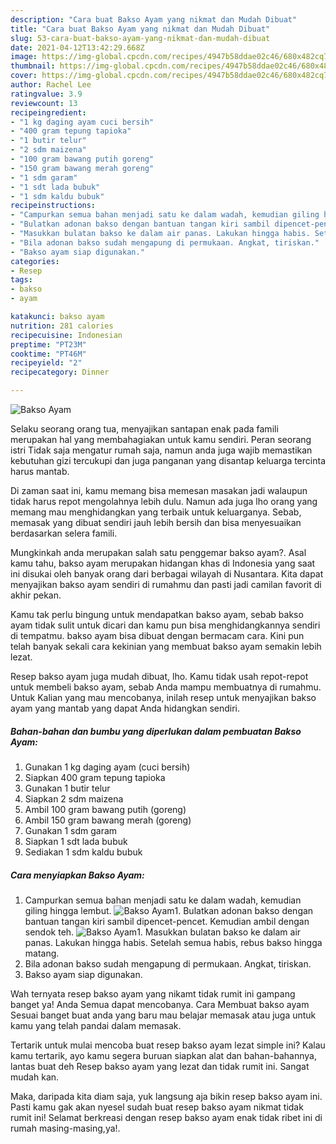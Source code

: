 ```yaml
---
description: "Cara buat Bakso Ayam yang nikmat dan Mudah Dibuat"
title: "Cara buat Bakso Ayam yang nikmat dan Mudah Dibuat"
slug: 53-cara-buat-bakso-ayam-yang-nikmat-dan-mudah-dibuat
date: 2021-04-12T13:42:29.668Z
image: https://img-global.cpcdn.com/recipes/4947b58ddae02c46/680x482cq70/bakso-ayam-foto-resep-utama.jpg
thumbnail: https://img-global.cpcdn.com/recipes/4947b58ddae02c46/680x482cq70/bakso-ayam-foto-resep-utama.jpg
cover: https://img-global.cpcdn.com/recipes/4947b58ddae02c46/680x482cq70/bakso-ayam-foto-resep-utama.jpg
author: Rachel Lee
ratingvalue: 3.9
reviewcount: 13
recipeingredient:
- "1 kg daging ayam cuci bersih"
- "400 gram tepung tapioka"
- "1 butir telur"
- "2 sdm maizena"
- "100 gram bawang putih goreng"
- "150 gram bawang merah goreng"
- "1 sdm garam"
- "1 sdt lada bubuk"
- "1 sdm kaldu bubuk"
recipeinstructions:
- "Campurkan semua bahan menjadi satu ke dalam wadah, kemudian giling hingga lembut."
- "Bulatkan adonan bakso dengan bantuan tangan kiri sambil dipencet-pencet. Kemudian ambil dengan sendok teh."
- "Masukkan bulatan bakso ke dalam air panas. Lakukan hingga habis. Setelah semua habis, rebus bakso hingga matang."
- "Bila adonan bakso sudah mengapung di permukaan. Angkat, tiriskan."
- "Bakso ayam siap digunakan."
categories:
- Resep
tags:
- bakso
- ayam

katakunci: bakso ayam 
nutrition: 281 calories
recipecuisine: Indonesian
preptime: "PT23M"
cooktime: "PT46M"
recipeyield: "2"
recipecategory: Dinner

---
```



![Bakso Ayam](https://img-global.cpcdn.com/recipes/4947b58ddae02c46/680x482cq70/bakso-ayam-foto-resep-utama.jpg)

Selaku seorang orang tua, menyajikan santapan enak pada famili merupakan hal yang membahagiakan untuk kamu sendiri. Peran seorang istri Tidak saja mengatur rumah saja, namun anda juga wajib memastikan kebutuhan gizi tercukupi dan juga panganan yang disantap keluarga tercinta harus mantab.

Di zaman  saat ini, kamu memang bisa memesan masakan jadi walaupun tidak harus repot mengolahnya lebih dulu. Namun ada juga lho orang yang memang mau menghidangkan yang terbaik untuk keluarganya. Sebab, memasak yang dibuat sendiri jauh lebih bersih dan bisa menyesuaikan berdasarkan selera famili. 



Mungkinkah anda merupakan salah satu penggemar bakso ayam?. Asal kamu tahu, bakso ayam merupakan hidangan khas di Indonesia yang saat ini disukai oleh banyak orang dari berbagai wilayah di Nusantara. Kita dapat menyajikan bakso ayam sendiri di rumahmu dan pasti jadi camilan favorit di akhir pekan.

Kamu tak perlu bingung untuk mendapatkan bakso ayam, sebab bakso ayam tidak sulit untuk dicari dan kamu pun bisa menghidangkannya sendiri di tempatmu. bakso ayam bisa dibuat dengan bermacam cara. Kini pun telah banyak sekali cara kekinian yang membuat bakso ayam semakin lebih lezat.

Resep bakso ayam juga mudah dibuat, lho. Kamu tidak usah repot-repot untuk membeli bakso ayam, sebab Anda mampu membuatnya di rumahmu. Untuk Kalian yang mau mencobanya, inilah resep untuk menyajikan bakso ayam yang mantab yang dapat Anda hidangkan sendiri.

<!--inarticleads1-->

##### Bahan-bahan dan bumbu yang diperlukan dalam pembuatan Bakso Ayam:

1. Gunakan 1 kg daging ayam (cuci bersih)
1. Siapkan 400 gram tepung tapioka
1. Gunakan 1 butir telur
1. Siapkan 2 sdm maizena
1. Ambil 100 gram bawang putih (goreng)
1. Ambil 150 gram bawang merah (goreng)
1. Gunakan 1 sdm garam
1. Siapkan 1 sdt lada bubuk
1. Sediakan 1 sdm kaldu bubuk




<!--inarticleads2-->

##### Cara menyiapkan Bakso Ayam:

1. Campurkan semua bahan menjadi satu ke dalam wadah, kemudian giling hingga lembut.
<img src="https://img-global.cpcdn.com/steps/09820af457f9dd94/160x128cq70/bakso-ayam-langkah-memasak-1-foto.jpg" alt="Bakso Ayam">1. Bulatkan adonan bakso dengan bantuan tangan kiri sambil dipencet-pencet. Kemudian ambil dengan sendok teh.
<img src="https://img-global.cpcdn.com/steps/4bc5bd429a20ba03/160x128cq70/bakso-ayam-langkah-memasak-2-foto.jpg" alt="Bakso Ayam">1. Masukkan bulatan bakso ke dalam air panas. Lakukan hingga habis. Setelah semua habis, rebus bakso hingga matang.
1. Bila adonan bakso sudah mengapung di permukaan. Angkat, tiriskan.
1. Bakso ayam siap digunakan.




Wah ternyata resep bakso ayam yang nikamt tidak rumit ini gampang banget ya! Anda Semua dapat mencobanya. Cara Membuat bakso ayam Sesuai banget buat anda yang baru mau belajar memasak atau juga untuk kamu yang telah pandai dalam memasak.

Tertarik untuk mulai mencoba buat resep bakso ayam lezat simple ini? Kalau kamu tertarik, ayo kamu segera buruan siapkan alat dan bahan-bahannya, lantas buat deh Resep bakso ayam yang lezat dan tidak rumit ini. Sangat mudah kan. 

Maka, daripada kita diam saja, yuk langsung aja bikin resep bakso ayam ini. Pasti kamu gak akan nyesel sudah buat resep bakso ayam nikmat tidak rumit ini! Selamat berkreasi dengan resep bakso ayam enak tidak ribet ini di rumah masing-masing,ya!.


